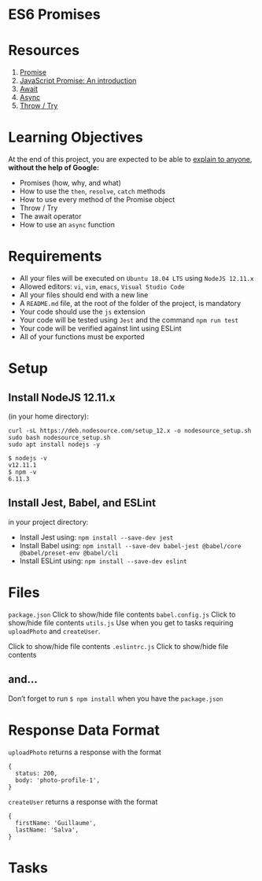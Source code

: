 # ES6 Promises

# Resources
1. [Promise](https://developer.mozilla.org/en-US/docs/Web/JavaScript/Reference/Global_Objects/Promise)
2. [JavaScript Promise: An introduction](https://web.dev/promises/)
3. [Await](https://developer.mozilla.org/en-US/docs/Web/JavaScript/Reference/Operators/await)
4. [Async](https://developer.mozilla.org/en-US/docs/Web/JavaScript/Reference/Statements/async_function)
5. [Throw / Try](https://developer.mozilla.org/en-US/docs/Web/JavaScript/Reference/Statements/throw)

# Learning Objectives
At the end of this project, you are expected to be able to [explain to anyone](https://fs.blog/feynman-learning-technique/?fbclid=IwAR2K5_BGPVo0QjJXkOIIqNsqcXK4lTskPWJvA0asKQIGtCPWaQBdKmj1Ztg), **without the help of Google:**

* Promises (how, why, and what)
* How to use the `then`, `resolve`, `catch` methods
* How to use every method of the Promise object
* Throw / Try
* The await operator
* How to use an `async` function

# Requirements
* All your files will be executed on `Ubuntu 18.04 LTS` using `NodeJS 12.11.x`
* Allowed editors: `vi`, `vim`, `emacs`, `Visual Studio Code`
* All your files should end with a new line
* A `README.md` file, at the root of the folder of the project, is mandatory
* Your code should use the `js` extension
* Your code will be tested using `Jest` and the command `npm run test`
* Your code will be verified against lint using ESLint
* All of your functions must be exported

# Setup
## Install NodeJS 12.11.x
(in your home directory):
```
curl -sL https://deb.nodesource.com/setup_12.x -o nodesource_setup.sh
sudo bash nodesource_setup.sh
sudo apt install nodejs -y
```

```
$ nodejs -v
v12.11.1
$ npm -v
6.11.3
```

## Install Jest, Babel, and ESLint
in your project directory:
* Install Jest using: `npm install --save-dev jest`
* Install Babel using: `npm install --save-dev babel-jest @babel/core @babel/preset-env @babel/cli`
* Install ESLint using: `npm install --save-dev eslint`

# Files
`package.json`
Click to show/hide file contents
`babel.config.js`
Click to show/hide file contents
`utils.js`
Use when you get to tasks requiring `uploadPhoto` and `createUser`.

Click to show/hide file contents
`.eslintrc.js`
Click to show/hide file contents

## and…
Don’t forget to run `$ npm install` when you have the `package.json`

# Response Data Format
`uploadPhoto` returns a response with the format
```
{
  status: 200,
  body: 'photo-profile-1',
}
```

`createUser` returns a response with the format
```
{
  firstName: 'Guillaume',
  lastName: 'Salva',
}
```

# Tasks
